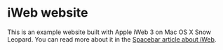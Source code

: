 # iWeb website

This is an example website built with Apple iWeb 3 on Mac OS X Snow Leopard. You can read more about it in the [Spacebar article about iWeb](https://www.spacebar.news/making-iweb-website-2025/).
